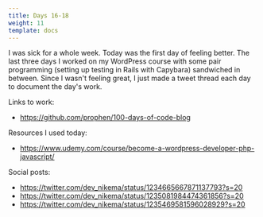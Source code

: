 ```yaml
---
title: Days 16-18
weight: 11
template: docs
---
```

I was sick for a whole week. Today was the first day of feeling better. The last three days I worked on my WordPress course with some pair programming (setting up testing in Rails with Capybara) sandwiched in between. Since I wasn't feeling great, I just made a tweet thread each day to document the day's work.

Links to work:

* <https://github.com/prophen/100-days-of-code-blog>

Resources I used today:
- https://www.udemy.com/course/become-a-wordpress-developer-php-javascript/

Social posts:
- https://twitter.com/dev_nikema/status/1234665667871137793?s=20
- https://twitter.com/dev_nikema/status/1235081984474361856?s=20
- https://twitter.com/dev_nikema/status/1235469581596028929?s=20
